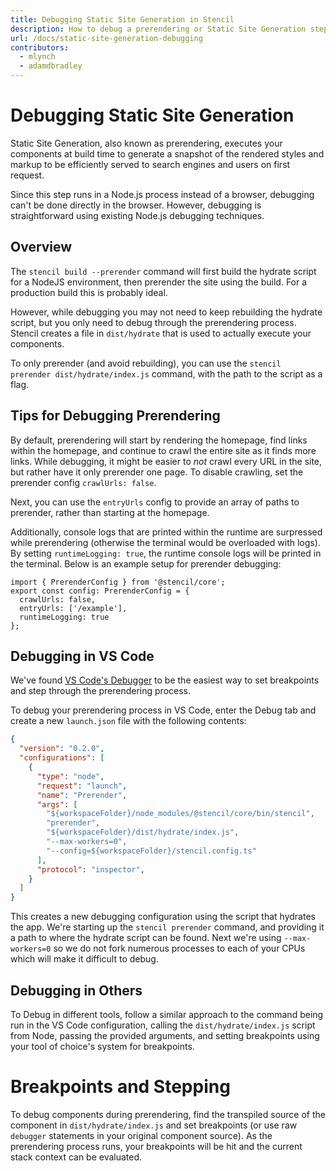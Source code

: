 ```yaml
---
title: Debugging Static Site Generation in Stencil
description: How to debug a prerendering or Static Site Generation step in Stencil
url: /docs/static-site-generation-debugging
contributors:
  - mlynch
  - adamdbradley
---
```


# Debugging Static Site Generation

Static Site Generation, also known as prerendering, executes your components at build time to generate a snapshot of the rendered styles and markup to be efficiently served to search engines and users on first request.

Since this step runs in a Node.js process instead of a browser, debugging can't be done directly in the browser. However, debugging is straightforward using existing Node.js debugging techniques.

## Overview

The `stencil build --prerender` command will first build the hydrate script for a NodeJS environment, then prerender the site using the build. For a production build this is probably ideal.

However, while debugging you may not need to keep rebuilding the hydrate script, but you only need to debug through the prerendering process. Stencil creates a file in `dist/hydrate` that is used to actually execute your components.

To only prerender (and avoid rebuilding), you can use the `stencil prerender dist/hydrate/index.js` command, with the path to the script as a flag.


## Tips for Debugging Prerendering

By default, prerendering will start by rendering the homepage, find links within the homepage, and continue to crawl the entire site as it finds more links. While debugging, it might be easier to _not_ crawl every URL in the site, but rather have it only prerender one page. To disable crawling, set the prerender config `crawlUrls: false`.

Next, you can use the `entryUrls` config to provide an array of paths to prerender, rather than starting at the homepage.

Additionally, console logs that are printed within the runtime are surpressed while prerendering (otherwise the terminal would be overloaded with logs). By setting `runtimeLogging: true`, the runtime console logs will be printed in the terminal. Below is an example setup for prerender debugging:

```tsx
import { PrerenderConfig } from '@stencil/core';
export const config: PrerenderConfig = {
  crawlUrls: false,
  entryUrls: ['/example'],
  runtimeLogging: true
};
```


## Debugging in VS Code

We've found [VS Code's Debugger](https://code.visualstudio.com/docs/editor/debugging) to be the easiest way to set breakpoints and step through the prerendering process.

To debug your prerendering process in VS Code, enter the Debug tab and create a new `launch.json` file with the following contents:

```json
{
  "version": "0.2.0",
  "configurations": [
    {
      "type": "node",
      "request": "launch",
      "name": "Prerender",
      "args": [
        "${workspaceFolder}/node_modules/@stencil/core/bin/stencil",
        "prerender",
        "${workspaceFolder}/dist/hydrate/index.js",
        "--max-workers=0",
        "--config=${workspaceFolder}/stencil.config.ts"
      ],
      "protocol": "inspector",
    }
  ]
}
```

This creates a new debugging configuration using the script that hydrates the app. We're starting up the `stencil prerender` command, and providing it a path to where
the hydrate script can be found. Next we're using `--max-workers=0` so we do not fork numerous processes to each of your CPUs which will make it difficult to debug.


## Debugging in Others

To Debug in different tools, follow a similar approach to the command being run in the VS Code configuration, calling the `dist/hydrate/index.js` script from Node, passing the provided arguments, and setting breakpoints using your tool of choice's system for breakpoints.


# Breakpoints and Stepping

To debug components during prerendering, find the transpiled source of the component in `dist/hydrate/index.js` and set breakpoints (or use raw `debugger` statements in your original component source). As the prerendering process runs, your breakpoints will be hit and the current stack context can be evaluated.
